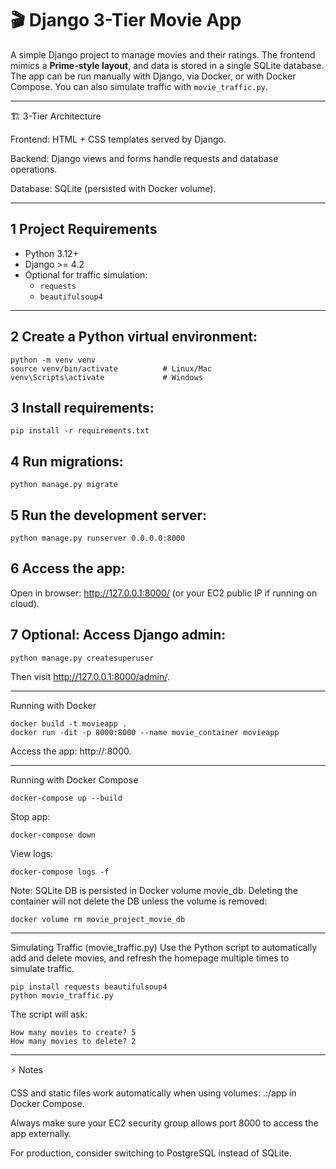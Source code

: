 # 🎬 Django 3-Tier Movie App

A simple Django project to manage movies and their ratings. The frontend mimics a **Prime-style layout**, and data is stored in a single SQLite database. The app can be run manually with Django, via Docker, or with Docker Compose. You can also simulate traffic with `movie_traffic.py`.  

---
🏗 3-Tier Architecture

Frontend: HTML + CSS templates served by Django.

Backend: Django views and forms handle requests and database operations.

Database: SQLite (persisted with Docker volume).

---

## 1 Project Requirements

- Python 3.12+  
- Django >= 4.2  
- Optional for traffic simulation:
  - `requests`
  - `beautifulsoup4`

---

## 2 Create a Python virtual environment:
```
python -m venv venv
source venv/bin/activate          # Linux/Mac
venv\Scripts\activate             # Windows
```
## 3 Install requirements:
```
pip install -r requirements.txt
```
## 4 Run migrations:
```
python manage.py migrate
```
## 5 Run the development server:
```
python manage.py runserver 0.0.0.0:8000
```
## 6 Access the app:
Open in browser: http://127.0.0.1:8000/ (or your EC2 public IP if running on cloud).

## 7 Optional: Access Django admin:
```
python manage.py createsuperuser
```
Then visit http://127.0.0.1:8000/admin/.

---

Running with Docker
```
docker build -t movieapp .
docker run -dit -p 8000:8000 --name movie_container movieapp
```
Access the app: http://<EC2-PUBLIC-IP>:8000.

---

Running with Docker Compose
```
docker-compose up --build
```
Stop app:
```
docker-compose down
```
View logs:
```
docker-compose logs -f
```
Note: SQLite DB is persisted in Docker volume movie_db. Deleting the container will not delete the DB unless the volume is removed:
```
docker volume rm movie_project_movie_db
```
----
Simulating Traffic (movie_traffic.py)
Use the Python script to automatically add and delete movies, and refresh the homepage multiple times to simulate traffic.
```
pip install requests beautifulsoup4
python movie_traffic.py
```
The script will ask:
```
How many movies to create? 5
How many movies to delete? 2
```
---
⚡ Notes

CSS and static files work automatically when using volumes: .:/app in Docker Compose.

Always make sure your EC2 security group allows port 8000 to access the app externally.

For production, consider switching to PostgreSQL instead of SQLite.
